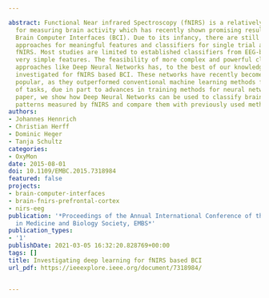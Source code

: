 ---
abstract: Functional Near infrared Spectroscopy (fNIRS) is a relatively young modality
  for measuring brain activity which has recently shown promising results for building
  Brain Computer Interfaces (BCI). Due to its infancy, there are still no standard
  approaches for meaningful features and classifiers for single trial analysis of
  fNIRS. Most studies are limited to established classifiers from EEG-based BCIs and
  very simple features. The feasibility of more complex and powerful classification
  approaches like Deep Neural Networks has, to the best of our knowledge, not been
  investigated for fNIRS based BCI. These networks have recently become increasingly
  popular, as they outperformed conventional machine learning methods for a variety
  of tasks, due in part to advances in training methods for neural networks. In this
  paper, we show how Deep Neural Networks can be used to classify brain activation
  patterns measured by fNIRS and compare them with previously used methods.
authors:
- Johannes Hennrich
- Christian Herff
- Dominic Heger
- Tanja Schultz
categories:
- OxyMon
date: 2015-08-01
doi: 10.1109/EMBC.2015.7318984
featured: false
projects:
- brain-computer-interfaces
- brain-fnirs-prefrontal-cortex
- nirs-eeg
publication: '*Proceedings of the Annual International Conference of the IEEE Engineering
  in Medicine and Biology Society, EMBS*'
publication_types:
- '1'
publishDate: 2021-03-05 16:32:20.828769+00:00
tags: []
title: Investigating deep learning for fNIRS based BCI
url_pdf: https://ieeexplore.ieee.org/document/7318984/

---
